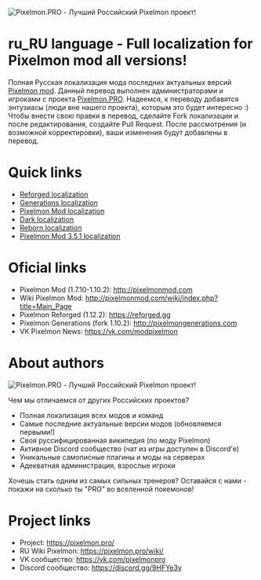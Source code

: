 ![Pixelmon.PRO - Лучший Российский Pixelmon проект!](https://image.prntscr.com/image/5PtJnX82Sqm8TVwE8FBFKw.png)
# ru_RU language - Full localization for Pixelmon mod all versions!
Полная Русская локализация мода последних актуальных версий [Pixelmon mod](https://pixelmonmod.com).
Данный перевод выполнен администраторами и игроками с проекта [Pixelmon.PRO](https://pixelmon.pro). Надеемся, к переводу добавятся энтузиасы (люди вне нашего проекта), которым это будет интересно :)
Чтобы внести свою правки в перевод, сделайте Fork локализации и после редактирования, создайте Pull Request. После рассмотрения (и возможной корректировки), ваши изменения будут добавлены в перевод.

# Quick links
- [Reforged localization](https://github.com/TeamPixelmonPRO/ru_RU_Pixelmon/blob/master/Reforged/)
- [Generations localization](https://github.com/TeamPixelmonPRO/ru_RU_Pixelmon/blob/master/Generations/)
- [Pixelmon Mod localization](https://github.com/TeamPixelmonPRO/ru_RU_Pixelmon/blob/master/PixelmonMod5.1.2/)
- [Dark localization](https://github.com/TeamPixelmonPRO/ru_RU_Pixelmon/blob/master/PixelmonDark/)
- [Reborn localization](https://github.com/TeamPixelmonPRO/ru_RU_Pixelmon/blob/master/PixelmonReborn/)
- [Pixelmon Mod 3.5.1 localization](https://github.com/TeamPixelmonPRO/ru_RU_Pixelmon/blob/master/PixelmonMod3.5.1/)

# Oficial links
- Pixelmon Mod (1.7.10-1.10.2): http://pixelmonmod.com
- Wiki Pixelmon Mod: http://pixelmonmod.com/wiki/index.php?title=Main_Page
- Pixelmon Reforged (1.12.2): https://reforged.gg
- Pixelmon Generations (fork 1.10.2): http://pixelmongenerations.com
- VK Pixelmon News: https://vk.com/modpixelmon

# About authors
![Pixelmon.PRO - Лучший Российский Pixelmon проект!](https://image.prntscr.com/image/E9ma22zUSmyv9Wq_jjMBpA.png)

Чем мы отличаемся от других Российских проектов?

- Полная локализация всех модов и команд
- Самые последние актуальные версии модов (обновляемся первыми!)
- Своя руссифицированная википедия (по моду Pixelmon)
- Активное Discord сообщество (чат из игры доступен в Discord'е)
- Уникальные самописные плагины и моды на серверах
- Адекватная администрация, взрослые игроки

Хочешь стать одним из самых сильных тренеров?
Оставайся с нами - покажи на сколько ты "PRO" во вселенной покемонов!

# Project links
- Project: https://pixelmon.pro/
- RU Wiki Pixelmon: https://pixelmon.pro/wiki/
- VK сообщество: https://vk.com/pixelmonpro
- Discord сообщество: https://discord.gg/9HFYe3y
